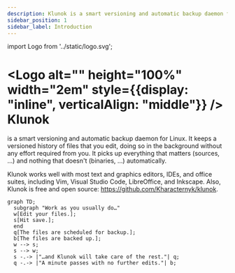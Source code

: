```yaml
---
description: Klunok is a smart versioning and automatic backup daemon for Linux.
sidebar_position: 1
sidebar_label: Introduction
---
```


import Logo from '../static/logo.svg';

# <Logo alt="" height="100%" width="2em" style={{display: "inline", verticalAlign: "middle"}} /> Klunok

<head>
  <title>Klunok</title>
</head>

is a smart versioning and automatic backup daemon for Linux.
It keeps a versioned history of files that you edit,
doing so in the background without any effort required from you.
It picks up everything that matters (sources, …) and nothing that doesn't (binaries, …)
automatically.

Klunok works well with most text and graphics editors, IDEs, and office suites,
including Vim, Visual Studio Code, LibreOffice, and Inkscape.
Also, Klunok is free and open source: https://github.com/Kharacternyk/klunok.

```mermaid
graph TD;
  subgraph "Work as you usually do…"
  w[Edit your files.];
  s[Hit save.];
  end
  q[The files are scheduled for backup.];
  b[The files are backed up.];
  w --> s;
  s --> w;
  s -.-> |"…and Klunok will take care of the rest."| q;
  q -.-> |"A minute passes with no further edits."| b;
```
